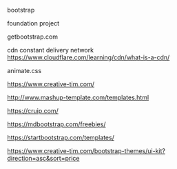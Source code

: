 bootstrap

foundation project

getbootstrap.com

cdn constant delivery network https://www.cloudflare.com/learning/cdn/what-is-a-cdn/

animate.css

https://www.creative-tim.com/

http://www.mashup-template.com/templates.html

https://cruip.com/

https://mdbootstrap.com/freebies/

https://startbootstrap.com/templates/

https://www.creative-tim.com/bootstrap-themes/ui-kit?direction=asc&sort=price
